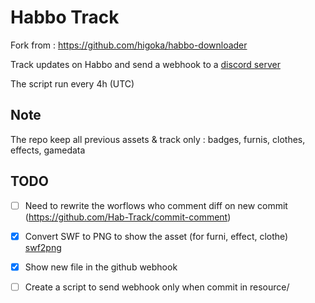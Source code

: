 # Habbo Track

Fork from : https://github.com/higoka/habbo-downloader

Track updates on Habbo and send a webhook to a [discord server](https://discord.gg/h4n2pGqevH)

The script run every 4h (UTC)

## Note

The repo keep all previous assets & track only : badges, furnis, clothes, effects, gamedata

## TODO

- [ ] Need to rewrite the worflows who comment diff on new commit (https://github.com/Hab-Track/commit-comment)

- [x] Convert SWF to PNG to show the asset (for furni, effect, clothe) [swf2png](https://github.com/Hab-Track/swf2png)

- [x] Show new file in the github webhook

- [ ] Create a script to send webhook only when commit in resource/
